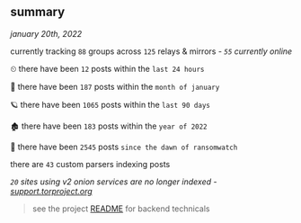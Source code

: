
## summary
_january 20th, 2022_

currently tracking `88` groups across `125` relays & mirrors - _`55` currently online_

⏲ there have been `12` posts within the `last 24 hours`

🦈 there have been `187` posts within the `month of january`

🪐 there have been `1065` posts within the `last 90 days`

🏚 there have been `183` posts within the `year of 2022`

🦕 there have been `2545` posts `since the dawn of ransomwatch`

there are `43` custom parsers indexing posts

_`20` sites using v2 onion services are no longer indexed - [support.torproject.org](https://support.torproject.org/onionservices/v2-deprecation/)_

> see the project [README](https://github.com/thetanz/ransomwatch#ransomwatch--) for backend technicals
